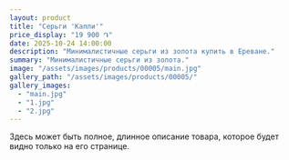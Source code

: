 ```yaml
---
layout: product
title: "Серьги 'Капли'"
price_display: "19 900 ֏"
date: 2025-10-24 14:00:00
description: "Минималистичные серьги из золота купить в Ереване."
summary: "Минималистичные серьги из золота."
image: "/assets/images/products/00005/main.jpg"
gallery_path: "/assets/images/products/00005/"
gallery_images:
  - "main.jpg"
  - "1.jpg"
  - "2.jpg"
---
```


Здесь может быть полное, длинное описание товара, которое будет видно только на его странице.  
